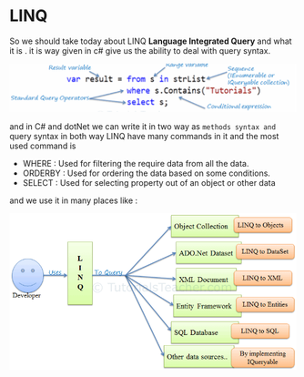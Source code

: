 # LINQ
So we should take today about LINQ **Language Integrated Query** and what it is . it is way given in c# give us the ability to deal with query syntax.

![img](./LINQ_2.PNG)

and in C# and dotNet we can write it in two way as `methods syntax and `query syntax in both way LINQ have many commands in it and the most used command is 

- WHERE :  Used for filtering the require data from all the data.
- ORDERBY :  Used for ordering the data based on some conditions.
- SELECT :  Used for selecting property out of an object or other data

and we use it in many places like :

![img](./LINQ_1.png)

